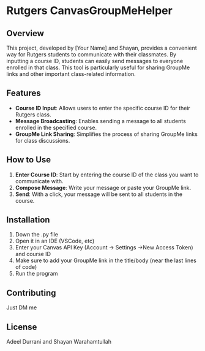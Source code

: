 # Rutgers CanvasGroupMeHelper

## Overview
This project, developed by [Your Name] and Shayan, provides a convenient way for Rutgers students to communicate with their classmates. By inputting a course ID, students can easily send messages to everyone enrolled in that class. This tool is particularly useful for sharing GroupMe links and other important class-related information.

## Features
- **Course ID Input**: Allows users to enter the specific course ID for their Rutgers class.
- **Message Broadcasting**: Enables sending a message to all students enrolled in the specified course.
- **GroupMe Link Sharing**: Simplifies the process of sharing GroupMe links for class discussions.

## How to Use
1. **Enter Course ID**: Start by entering the course ID of the class you want to communicate with.
2. **Compose Message**: Write your message or paste your GroupMe link.
3. **Send**: With a click, your message will be sent to all students in the course.

## Installation
1. Down the .py file
2. Open it in an IDE (VSCode, etc)
3. Enter your Canvas API Key (Account -> Settings ->New Access Token) and course ID
4. Make sure to add your GroupMe link in the title/body (near the last lines of code)
5. Run the program

## Contributing
Just DM me

## License
Adeel Durrani and Shayan Warahamtullah 

